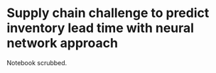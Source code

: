 # Supply chain challenge to predict inventory lead time with neural network approach

Notebook scrubbed.
